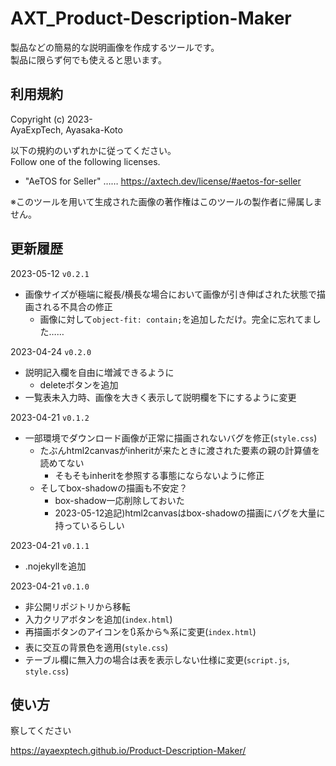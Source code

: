 # AXT_Product-Description-Maker

製品などの簡易的な説明画像を作成するツールです。  
製品に限らず何でも使えると思います。

## 利用規約

Copyright (c) 2023-  
AyaExpTech, Ayasaka-Koto

以下の規約のいずれかに従ってください。  
Follow one of the following licenses.

- "AeTOS for Seller" …… https://axtech.dev/license/#aetos-for-seller

※このツールを用いて生成された画像の著作権はこのツールの製作者に帰属しません。

## 更新履歴

2023-05-12 `v0.2.1`
- 画像サイズが極端に縦長/横長な場合において画像が引き伸ばされた状態で描画される不具合の修正
    - 画像に対して`object-fit: contain;`を追加しただけ。完全に忘れてました……

2023-04-24 `v0.2.0`
- 説明記入欄を自由に増減できるように
    - deleteボタンを追加
- 一覧表未入力時、画像を大きく表示して説明欄を下にするように変更

2023-04-21 `v0.1.2`
- 一部環境でダウンロード画像が正常に描画されないバグを修正(`style.css`)
    - たぶんhtml2canvasがinheritが来たときに渡された要素の親の計算値を読めてない
        - そもそもinheritを参照する事態にならないように修正
    - そしてbox-shadowの描画も不安定？
        - box-shadow一応削除しておいた
        - 2023-05-12追記)html2canvasはbox-shadowの描画にバグを大量に持っているらしい

2023-04-21 `v0.1.1`
- .nojekyllを追加

2023-04-21 `v0.1.0`
- 非公開リポジトリから移転
- 入力クリアボタンを追加(`index.html`)
- 再描画ボタンのアイコンを🔃系から✎系に変更(`index.html`)
- 表に交互の背景色を適用(`style.css`)
- テーブル欄に無入力の場合は表を表示しない仕様に変更(`script.js`, `style.css`)

## 使い方

察してください

https://ayaexptech.github.io/Product-Description-Maker/